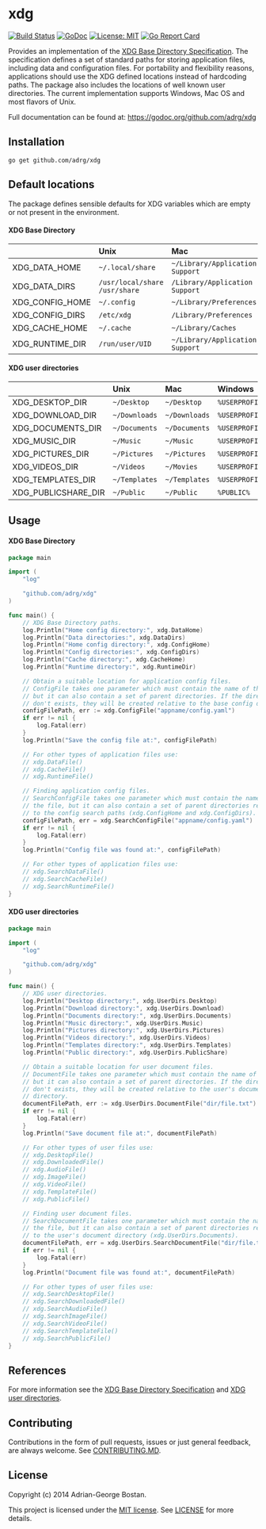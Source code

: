 xdg
===
[![Build Status](https://travis-ci.org/adrg/xdg.svg?branch=master)](https://travis-ci.org/adrg/xdg)
[![GoDoc](https://img.shields.io/badge/godoc-reference-blue.svg?style=flat-square)](https://godoc.org/github.com/adrg/xdg)
[![License: MIT](https://img.shields.io/badge/license-MIT-red.svg?style=flat-square)](https://opensource.org/licenses/MIT)
[![Go Report Card](https://goreportcard.com/badge/github.com/adrg/xdg)](https://goreportcard.com/report/github.com/adrg/xdg)

Provides an implementation of the [XDG Base Directory Specification](https://standards.freedesktop.org/basedir-spec/basedir-spec-latest.html).
The specification defines a set of standard paths for storing application files,
including data and configuration files. For portability and flexibility reasons,
applications should use the XDG defined locations instead of hardcoding paths.
The package also includes the locations of well known user directories.
The current implementation supports Windows, Mac OS and most flavors of Unix.

Full documentation can be found at: https://godoc.org/github.com/adrg/xdg

## Installation
    go get github.com/adrg/xdg

## Default locations

The package defines sensible defaults for XDG variables which are empty or not
present in the environment.

#### XDG Base Directory

|                 | Unix                                | Mac                             | Windows                                 |
| :---            | :---                                | :---                            | :---                                    |
| XDG_DATA_HOME   | `~/.local/share`                    | `~/Library/Application Support` | `%LOCALAPPDATA%`                        |
| XDG_DATA_DIRS   | `/usr/local/share`<br/>`/usr/share` | `/Library/Application Support`  | `%APPDATA%\Roaming`<br/>`%PROGRAMDATA%` |
| XDG_CONFIG_HOME | `~/.config`                         | `~/Library/Preferences`         | `%LOCALAPPDATA%`                        |
| XDG_CONFIG_DIRS | `/etc/xdg`                          | `/Library/Preferences`          | `%PROGRAMDATA%`                         |
| XDG_CACHE_HOME  | `~/.cache`                          | `~/Library/Caches`              | `%LOCALAPPDATA%\cache`                  |
| XDG_RUNTIME_DIR | `/run/user/UID`                     | `~/Library/Application Support` | `%LOCALAPPDATA%`                        |

#### XDG user directories

|                     | Unix          | Mac           | Windows                   |
| :---                | :---          | :---          | :---                      |
| XDG_DESKTOP_DIR     | `~/Desktop`   | `~/Desktop`   | `%USERPROFILE%/Desktop`   |
| XDG_DOWNLOAD_DIR    | `~/Downloads` | `~/Downloads` | `%USERPROFILE%/Downloads` |
| XDG_DOCUMENTS_DIR   | `~/Documents` | `~/Documents` | `%USERPROFILE%/Documents` |
| XDG_MUSIC_DIR       | `~/Music`     | `~/Music`     | `%USERPROFILE%/Music`     |
| XDG_PICTURES_DIR    | `~/Pictures`  | `~/Pictures`  | `%USERPROFILE%/Pictures`  |
| XDG_VIDEOS_DIR      | `~/Videos`    | `~/Movies`    | `%USERPROFILE%/Videos`    |
| XDG_TEMPLATES_DIR   | `~/Templates` | `~/Templates` | `%USERPROFILE%/Templates` |
| XDG_PUBLICSHARE_DIR | `~/Public`    | `~/Public`    | `%PUBLIC%`                |

## Usage

#### XDG Base Directory

```go
package main

import (
	"log"

	"github.com/adrg/xdg"
)

func main() {
	// XDG Base Directory paths.
	log.Println("Home config directory:", xdg.DataHome)
	log.Println("Data directories:", xdg.DataDirs)
	log.Println("Home config directory:", xdg.ConfigHome)
	log.Println("Config directories:", xdg.ConfigDirs)
	log.Println("Cache directory:", xdg.CacheHome)
	log.Println("Runtime directory:", xdg.RuntimeDir)

	// Obtain a suitable location for application config files.
	// ConfigFile takes one parameter which must contain the name of the file,
	// but it can also contain a set of parent directories. If the directories
	// don't exists, they will be created relative to the base config directory.
	configFilePath, err := xdg.ConfigFile("appname/config.yaml")
	if err != nil {
		log.Fatal(err)
	}
	log.Println("Save the config file at:", configFilePath)

	// For other types of application files use:
	// xdg.DataFile()
	// xdg.CacheFile()
	// xdg.RuntimeFile()

	// Finding application config files.
	// SearchConfigFile takes one parameter which must contain the name of
	// the file, but it can also contain a set of parent directories relative
	// to the config search paths (xdg.ConfigHome and xdg.ConfigDirs).
	configFilePath, err = xdg.SearchConfigFile("appname/config.yaml")
	if err != nil {
		log.Fatal(err)
	}
	log.Println("Config file was found at:", configFilePath)

	// For other types of application files use:
	// xdg.SearchDataFile()
	// xdg.SearchCacheFile()
	// xdg.SearchRuntimeFile()
}
```

#### XDG user directories

```go
package main

import (
	"log"

	"github.com/adrg/xdg"
)

func main() {
	// XDG user directories.
	log.Println("Desktop directory:", xdg.UserDirs.Desktop)
	log.Println("Download directory:", xdg.UserDirs.Download)
	log.Println("Documents directory:", xdg.UserDirs.Documents)
	log.Println("Music directory:", xdg.UserDirs.Music)
	log.Println("Pictures directory:", xdg.UserDirs.Pictures)
	log.Println("Videos directory:", xdg.UserDirs.Videos)
	log.Println("Templates directory:", xdg.UserDirs.Templates)
	log.Println("Public directory:", xdg.UserDirs.PublicShare)

	// Obtain a suitable location for user document files.
	// DocumentFile takes one parameter which must contain the name of the file,
	// but it can also contain a set of parent directories. If the directories
	// don't exists, they will be created relative to the user's documents
	// directory.
	documentFilePath, err := xdg.UserDirs.DocumentFile("dir/file.txt")
	if err != nil {
		log.Fatal(err)
	}
	log.Println("Save document file at:", documentFilePath)

	// For other types of user files use:
	// xdg.DesktopFile()
	// xdg.DownloadedFile()
	// xdg.AudioFile()
	// xdg.ImageFile()
	// xdg.VideoFile()
	// xdg.TemplateFile()
	// xdg.PublicFile()

	// Finding user document files.
	// SearchDocumentFile takes one parameter which must contain the name of
	// the file, but it can also contain a set of parent directories relative
	// to the user's document directory (xdg.UserDirs.Documents).
	documentFilePath, err = xdg.UserDirs.SearchDocumentFile("dir/file.txt")
	if err != nil {
		log.Fatal(err)
	}
	log.Println("Document file was found at:", documentFilePath)

	// For other types of user files use:
	// xdg.SearchDesktopFile()
	// xdg.SearchDownloadedFile()
	// xdg.SearchAudioFile()
	// xdg.SearchImageFile()
	// xdg.SearchVideoFile()
	// xdg.SearchTemplateFile()
	// xdg.SearchPublicFile()
}
```

## References
For more information see the
[XDG Base Directory Specification](https://standards.freedesktop.org/basedir-spec/basedir-spec-latest.html) and
[XDG user directories](https://wiki.archlinux.org/index.php/XDG_user_directories).

## Contributing

Contributions in the form of pull requests, issues or just general feedback,
are always welcome.
See [CONTRIBUTING.MD](https://github.com/adrg/xdg/blob/master/CONTRIBUTING.md).

## License
Copyright (c) 2014 Adrian-George Bostan.

This project is licensed under the [MIT license](https://opensource.org/licenses/MIT).
See [LICENSE](https://github.com/adrg/xdg/blob/master/LICENSE) for more details.
